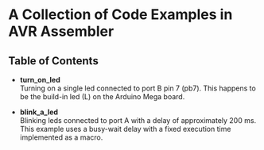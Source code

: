 # A Collection of Code Examples in AVR Assembler

## Table of Contents

* **turn_on_led**  
Turning on a single led connected to port B pin 7 (pb7). This happens to be the build-in led (L) on the Arduino Mega board.  

* **blink_a_led**  
Blinking leds connected to port A with a delay of approximately 200 ms. This example uses a busy-wait delay with a fixed execution time implemented as a macro.
